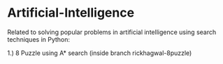 # Artificial-Intelligence
Related to solving popular problems in artificial intelligence using search techniques in Python:

1.) 8 Puzzle using A* search (inside branch rickhagwal-8puzzle)

